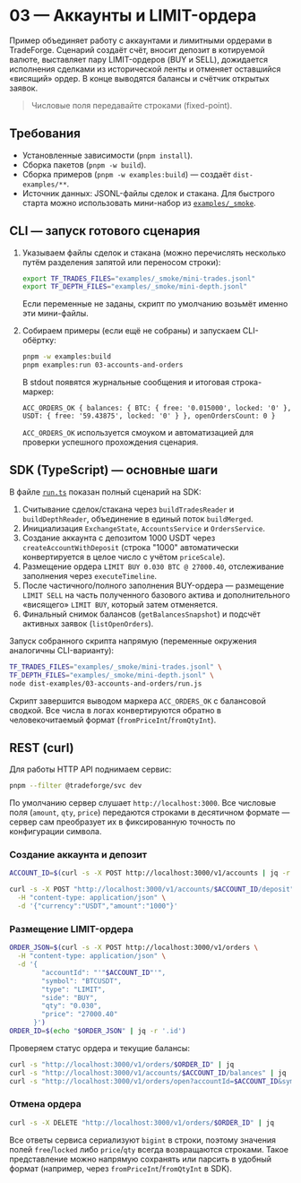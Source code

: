 # 03 — Аккаунты и LIMIT-ордера

Пример объединяет работу с аккаунтами и лимитными ордерами в TradeForge. Сценарий создаёт счёт, вносит депозит в котируемой валюте, выставляет пару LIMIT-ордеров (BUY и SELL), дожидается исполнения сделками из исторической ленты и отменяет оставшийся «висящий» ордер. В конце выводятся балансы и счётчик открытых заявок.

> Числовые поля передавайте строками (fixed-point).

## Требования

- Установленные зависимости (`pnpm install`).
- Сборка пакетов (`pnpm -w build`).
- Сборка примеров (`pnpm -w examples:build`) — создаёт `dist-examples/**`.
- Источник данных: JSONL-файлы сделок и стакана. Для быстрого старта можно использовать мини-набор из [`examples/_smoke`](../_smoke/).

## CLI — запуск готового сценария

1. Указываем файлы сделок и стакана (можно перечислять несколько путём разделения запятой или переносом строки):

   ```bash
   export TF_TRADES_FILES="examples/_smoke/mini-trades.jsonl"
   export TF_DEPTH_FILES="examples/_smoke/mini-depth.jsonl"
   ```

   Если переменные не заданы, скрипт по умолчанию возьмёт именно эти мини-файлы.

2. Собираем примеры (если ещё не собраны) и запускаем CLI-обёртку:

   ```bash
   pnpm -w examples:build
   pnpm examples:run 03-accounts-and-orders
   ```

   В stdout появятся журнальные сообщения и итоговая строка-маркер:

   ```text
   ACC_ORDERS_OK { balances: { BTC: { free: '0.015000', locked: '0' }, USDT: { free: '59.43875', locked: '0' } }, openOrdersCount: 0 }
   ```

   `ACC_ORDERS_OK` используется смоуком и автоматизацией для проверки успешного прохождения сценария.

## SDK (TypeScript) — основные шаги

В файле [`run.ts`](./run.ts) показан полный сценарий на SDK:

1. Считывание сделок/стакана через `buildTradesReader` и `buildDepthReader`, объединение в единый поток `buildMerged`.
2. Инициализация `ExchangeState`, `AccountsService` и `OrdersService`.
3. Создание аккаунта с депозитом 1000 USDT через `createAccountWithDeposit` (строка "1000" автоматически конвертируется в целое число с учётом `priceScale`).
4. Размещение ордера `LIMIT BUY 0.030 BTC @ 27000.40`, отслеживание заполнения через `executeTimeline`.
5. После частичного/полного заполнения BUY-ордера — размещение `LIMIT SELL` на часть полученного базового актива и дополнительного «висящего» `LIMIT BUY`, который затем отменяется.
6. Финальный снимок балансов (`getBalancesSnapshot`) и подсчёт активных заявок (`listOpenOrders`).

Запуск собранного скрипта напрямую (переменные окружения аналогичны CLI-варианту):

```bash
TF_TRADES_FILES="examples/_smoke/mini-trades.jsonl" \
TF_DEPTH_FILES="examples/_smoke/mini-depth.jsonl" \
node dist-examples/03-accounts-and-orders/run.js
```

Скрипт завершится выводом маркера `ACC_ORDERS_OK` с балансовой сводкой. Все числа в логах конвертируются обратно в человекочитаемый формат (`fromPriceInt`/`fromQtyInt`).

## REST (curl)

Для работы HTTP API поднимаем сервис:

```bash
pnpm --filter @tradeforge/svc dev
```

По умолчанию сервер слушает `http://localhost:3000`. Все числовые поля (`amount`, `qty`, `price`) передаются строками в десятичном формате — сервер сам преобразует их в фиксированную точность по конфигурации символа.

### Создание аккаунта и депозит

```bash
ACCOUNT_ID=$(curl -s -X POST http://localhost:3000/v1/accounts | jq -r '.accountId')

curl -s -X POST "http://localhost:3000/v1/accounts/$ACCOUNT_ID/deposit" \
  -H "content-type: application/json" \
  -d '{"currency":"USDT","amount":"1000"}'
```

### Размещение LIMIT-ордера

```bash
ORDER_JSON=$(curl -s -X POST http://localhost:3000/v1/orders \
  -H "content-type: application/json" \
  -d '{
        "accountId": "'"$ACCOUNT_ID"'",
        "symbol": "BTCUSDT",
        "type": "LIMIT",
        "side": "BUY",
        "qty": "0.030",
        "price": "27000.40"
      }')
ORDER_ID=$(echo "$ORDER_JSON" | jq -r '.id')
```

Проверяем статус ордера и текущие балансы:

```bash
curl -s "http://localhost:3000/v1/orders/$ORDER_ID" | jq
curl -s "http://localhost:3000/v1/accounts/$ACCOUNT_ID/balances" | jq
curl -s "http://localhost:3000/v1/orders/open?accountId=$ACCOUNT_ID&symbol=BTCUSDT" | jq
```

### Отмена ордера

```bash
curl -s -X DELETE "http://localhost:3000/v1/orders/$ORDER_ID" | jq
```

Все ответы сервиса сериализуют `bigint` в строки, поэтому значения полей `free`/`locked` либо `price`/`qty` всегда возвращаются строками. Такое представление можно напрямую сохранять или парсить в удобный формат (например, через `fromPriceInt`/`fromQtyInt` в SDK).
